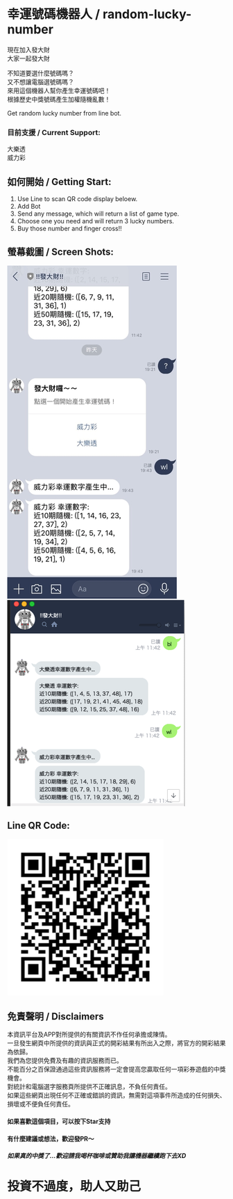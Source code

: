 # 幸運號碼機器人 / random-lucky-number

現在加入發大財  
大家一起發大財  

不知道要選什麼號碼嗎？  
又不想讓電腦選號碼嗎？  
來用這個機器人幫你產生幸運號碼吧！  
根據歷史中獎號碼產生加權隨機亂數！  

Get random lucky number from line bot.

### 目前支援 / Current Support:
大樂透  
威力彩

## 如何開始 / Getting Start:
 1. Use Line to scan QR code display beloew.
 2. Add Bot 
 3. Send any message, which will return a list of game type.
 4. Choose one you need and will return 3 lucky numbers.
 5. Buy those number and finger cross!!
 
## 螢幕截圖 / Screen Shots:
![ScreenShot2](ScreenShot2.png?raw=true)
![ScreenShot1](ScreenShot1.png?raw=true)

## Line QR Code:
![Bot QR Code](473zhvyh.png?raw=true)

## 免責聲明 / Disclaimers

本資訊平台及APP對所提供的有關資訊不作任何承擔或陳情。   
一旦發生網頁中所提供的資訊與正式的開彩結果有所出入之際，將官方的開彩結果為依歸。   
我們為您提供免費及有趣的資訊服務而已。   
不能百分之百保證通過這些資訊服務將一定會提高您贏取任何一項彩券遊戲的中獎機會。  
對統計和電腦選字服務頁所提供不正確訊息，不負任何責任。   
如果這些網頁出現任何不正確或錯誤的資訊，無需對這項事件所造成的任何損失、損壞或不便負任何責任。   

#### 如果喜歡這個項目，可以按下Star支持
#### 有什麼建議或想法，歡迎發PR～
##### 如果真的中獎了...歡迎請我喝杯咖啡或贊助我讓機器繼續跑下去XD

# 投資不過度，助人又助己
